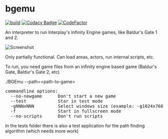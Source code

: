 bgemu
=====
[![build](https://github.com/jackburton79/bgemu/actions/workflows/c-cpp.yml/badge.svg)](https://github.com/jackburton79/bgemu/actions/workflows/c-cpp.yml)
[![Codacy Badge](https://api.codacy.com/project/badge/Grade/ff3bb74ed5174a989893fb6bc833ff71)](https://app.codacy.com/gh/jackburton79/bgemu?utm_source=github.com&utm_medium=referral&utm_content=jackburton79/bgemu&utm_campaign=Badge_Grade_Settings)
[![CodeFactor](https://www.codefactor.io/repository/github/jackburton79/bgemu/badge)](https://www.codefactor.io/repository/github/jackburton79/bgemu)

An interpreter to run Interplay's Infinity Engine games, like Baldur's Gate 1 and 2.

![Screenshot](https://raw.github.com/jackburton79/bgemu/master/screenshots/area.png)

Only partially functional. Can load areas, actors, run internal scripts, etc.

To run, you need game files from an infinity engine based game (Baldur's Gate, Baldur's Gate 2, etc) 

 ./BGEmu --path=\<path-to-game\>

<pre>
commandline options:
  --no-newgame      Don't start a new game
  --test            Star in test mode
  -gNNNxNNN         Select windows size (example: -g1024x768)
  -f                Start in fullscreen mode
  --no-scripts      Don't run scripts
</pre>  
In the tests folder there is also a test application for the path finding algorithm (which needs more work)
